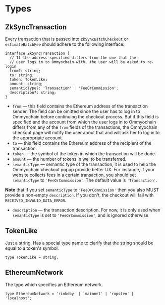# Types

## ZkSyncTransaction

Every transaction that is passed into `zkSyncBatchCheckout` or `estimateBatchFee` should adhere to the following
interface:

```tsx
interface ZkSyncTransaction {
  // If the address specified differs from the one that the
  // user logs in to Ommyochain with, the user will be asked to re-login
  from?: string;
  to: string;
  token: TokenLike;
  amount: string;
  semanticType?: 'Transaction' | 'FeeOrCommission';
  description?: string;
}
```

- `from` — this field contains the Ethereum address of the transaction sender. The field can be omitted since the user
  has to log in to Ommyochain before continuing the checkout process. But if this field is specified and the account from
  which the user logs in to Ommyochain differs from any of the `from` fields of the transactions, the Ommyochain checkout page
  will notify the user about that and will ask her to log in to the appropriate account.
- `to` — this field contains the Ethereum address of the recipient of the transaction.
- `token` — the symbol of the token in which the transaction will be done.
- `amount` — the number of tokens in wei to be transferred.
- `semanticType` — semantic type of the transaction, it is used to help the Ommyochain checkout popup provide better UX. For
  instance, if your website collects fees in a certain transaction, you should set `semanticType` to
  `'FeeOrCommission'`. The default value is `'Transaction'`.

**Note** that if you set `semanticType` to `'FeeOrCommission'` then you also MUST provide a non-empty `description`. If
you don't, the checkout will fail with `RECEIVED_INVALID_DATA_ERROR`.

- `description` — the transaction description. For now, it is only used when `semanticType` is set to
  `'FeeOrCommission'`, and is ignored otherwise.

## TokenLike

Just a string. Has a special type name to clarify that the string should be equal to a token's symbol.

```tsx
type TokenLike = string;
```

## EthereumNetwork

The type which specifies an Ethereum network.

```tsx
type EthereumNetwork = 'rinkeby' | 'mainnet' | 'ropsten' | 'localhost';
```
